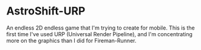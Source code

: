 # AstroShift-URP
An endless 2D endless game that I'm trying to create for mobile. This is the first time I've used URP (Universal Render Pipeline), and I'm concentrating more on the graphics than I did for Fireman-Runner.
